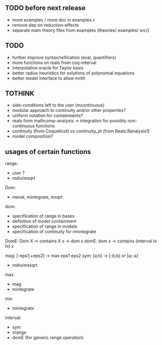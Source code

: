 ## TODO before next release

- more examples / more doc in examples.v
- remove dep on reduction-effects
- separate main theory files from examples (theories/ examples/ src/)

## TODO

- further improve syntax/reification (eval, quantifiers)
- more functions on reals from coq-interval
- interpolation oracle for Taylor basis
- better radius heuristics for solutions of polynomial equations
- better model interface to allow mnth

## TOTHINK

- side-conditions left to the user (mcontinuous)
- modular approach to continuity and/or other properties?
- uniform notation for containments?
- reals from mathcomp-analysis -> integration for possibly non-continuous functions
- continuity (from Coquelicot) vs continuity_pt (from Reals.Ranalysis1)
- model composition?
  

## usages of certain functions

range:
- user ?
- mdiv/msqrt

Dom:
- meval, mintegrate, msqrt

dom:
- specification of range in bases
- definition of model containment
- specification of range in models
- specification of continuity for rmintegrate

DomE: Dom X -> contains X x -> dom x
domE: dom x -> contains (interval lo hi) x


mag: [-eps1;+eps2] -> max eps1 eps2
sym: [a;b] -> [-b;b] or [a;-a]
- mdiv/mssqrt

max
- mag
- mintegrate

min
- mintegrate

interval:
- sym
- srange
- domE (for generic range operation)

